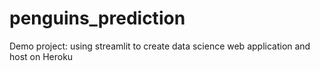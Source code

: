 # penguins_prediction
Demo project: using streamlit to create data science web application and host on Heroku
